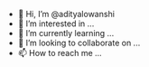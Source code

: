 - 👋 Hi, I’m @adityalowanshi
- 👀 I’m interested in ...
- 🌱 I’m currently learning ...
- 💞️ I’m looking to collaborate on ...
- 📫 How to reach me ...

<!---
adityalowanshi/adityalowanshi is a ✨ special ✨ repository because its `README.md` (this file) appears on your GitHub profile.
You can click the Preview link to take a look at your changes.
--->
